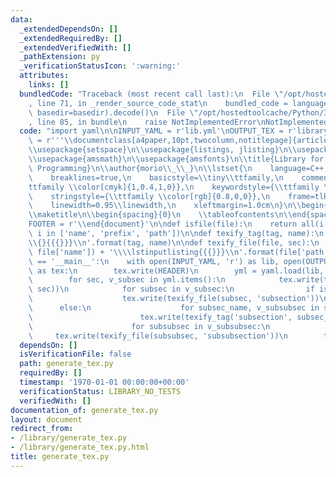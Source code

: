 ```yaml
---
data:
  _extendedDependsOn: []
  _extendedRequiredBy: []
  _extendedVerifiedWith: []
  _pathExtension: py
  _verificationStatusIcon: ':warning:'
  attributes:
    links: []
  bundledCode: "Traceback (most recent call last):\n  File \"/opt/hostedtoolcache/Python/3.9.0/x64/lib/python3.9/site-packages/onlinejudge_verify/documentation/build.py\"\
    , line 71, in _render_source_code_stat\n    bundled_code = language.bundle(stat.path,\
    \ basedir=basedir).decode()\n  File \"/opt/hostedtoolcache/Python/3.9.0/x64/lib/python3.9/site-packages/onlinejudge_verify/languages/python.py\"\
    , line 85, in bundle\n    raise NotImplementedError\nNotImplementedError\n"
  code: "import yaml\n\nINPUT_YAML = r'lib.yml'\nOUTPUT_TEX = r'library.tex'\nHEADER\
    \ = r'''\\documentclass[a4paper,10pt,twocolumn,notitlepage]{article}\n\\usepackage[top=10truemm,bottom=15truemm,left=10truemm,right=10truemm]{geometry}\n\
    \\usepackage{setspace}\n\\usepackage{listings, jlisting}\n\\usepackage{colortbl}\n\
    \\usepackage{amsmath}\n\\usepackage{amsfonts}\n\\title{Library for Competitive\
    \ Programming}\n\\author{morio\\_\\_}\n\\lstset{\n    language=C++,\n    numbers=left,\n\
    \    breaklines=true,\n    basicstyle=\\tiny\\ttfamily,\n    commentstyle={\\\
    ttfamily \\color[cmyk]{1,0.4,1,0}},\n    keywordstyle={\\ttfamily \\color[cmyk]{0.3,0.9,0,0}},\n\
    \    stringstyle={\\ttfamily \\color[rgb]{0.8,0,0}},\n    frame=tlRB,\n    framesep=5pt,\n\
    \    linewidth=0.95\\linewidth,\n    xleftmargin=1.0cm\n}\n\\begin{document}\n\
    \\maketitle\n\\begin{spacing}{0}\n    \\tableofcontents\n\\end{spacing}\n'''\n\
    FOOTER = r'\\end{document}'\n\ndef isfile(file):\n    return all(i in file for\
    \ i in ['name', 'prefix', 'path'])\n\ndef texify_tag(tag, name):\n    return '\\\
    \\{}{{{}}}\\n'.format(tag, name)\n\ndef texify_file(file, sec):\n    return texify_tag(sec,\
    \ file['name']) + '\\\\lstinputlisting{{{}}}\\n'.format(file['path'])\n\nif __name__\
    \ == '__main__':\n    with open(INPUT_YAML, 'r') as lib, open(OUTPUT_TEX, 'w')\
    \ as tex:\n        tex.write(HEADER)\n        yml = yaml.load(lib, Loader=yaml.SafeLoader)\n\
    \        for sec, v_subsec in yml.items():\n            tex.write(texify_tag('section',\
    \ sec))\n            for subsec in v_subsec:\n                if isfile(subsec):\n\
    \                    tex.write(texify_file(subsec, 'subsection'))\n          \
    \      else:\n                    for subsec_name, v_subsubsec in subsec.items():\n\
    \                        tex.write(texify_tag('subsection', subsec_name))\n  \
    \                      for subsubsec in v_subsubsec:\n                       \
    \     tex.write(texify_file(subsubsec, 'subsubsection'))\n        tex.write(FOOTER)\n"
  dependsOn: []
  isVerificationFile: false
  path: generate_tex.py
  requiredBy: []
  timestamp: '1970-01-01 00:00:00+00:00'
  verificationStatus: LIBRARY_NO_TESTS
  verifiedWith: []
documentation_of: generate_tex.py
layout: document
redirect_from:
- /library/generate_tex.py
- /library/generate_tex.py.html
title: generate_tex.py
---
```

